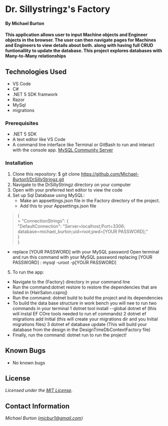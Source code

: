 # Dr. Sillystringz's Factory

#### By Michael Burton

#### This application allows user to input Machine objects and Engineer objects in the browser. The  user can then  navigate pages for Machines and Engineers to view details about both. along with having full CRUD funtionallity to update the database. This project explores databases with Many-to-Many relationships

## Technologies Used

* VS Code
* C#
* .NET 5 SDK framwork
* Razor
* MySql
* migrations


### Prerequisites

* .NET 5 SDK
* A text editor like VS Code
* A command line interface like Terminal or GitBash to run and interact with the console app.
[MySQL Community Server](https://dev.mysql.com/downloads/file/?id=484914)

### Installation

1. Clone this repository: $ git clone https://github.com/Michael-Burton1/DrSillyStringz.git
2. Navigate to the DrSillyStringz directory on your computer
3. Open with your preferred text editor to view the code 
4. Set up Sql Database using MySQL:
    * Make an appsettings.json file in the Factory directory of the project.
    * Add this to your Appsettings.json file


 > {<br>
    > "ConnectionStrings": { <br>
  >  "DefaultConnection": "Server=localhost;Port=3306; database=michael_burton;uid=root;pwd=[YOUR PASSWORD];"<br>
 >   }<br>
  >}

* replace [YOUR PASSWORD] with your MySQL password
Open terminal and run this command with your MySQL password replacing [YOUR PASSWORD] : mysql -uroot -p[YOUR PASSWORD]

5. To run the app:
  * Navigate to the {Factory} directory in your command line
  * Run the command:dotnet restore to restore the dependencies that are listed in {HairSalon.csproj}
  * Run the command: dotnet build   to build the project and its dependencies   
  * To build the data base structure in work bench you will nee to run two commands in your terminal 
  1 dotnet tool install --global dotnet ef (this will instal EF COre tools needed to run ef commands)
  2 dotnet ef migrations add Initial (this will create your migrations dir and you Initial migrations files)
  3 dotnet ef database update (This will build your database from the design in the DesignTimeDbContextFactory file)
  * Finally, run the command: dotnet run   to run the project!
  


## Known Bugs

* No known bugs

## License

_Licensed under the [MIT License](LICENSE)._

## Contact Information

_Michael Burton (micbur1@gmail.com)_